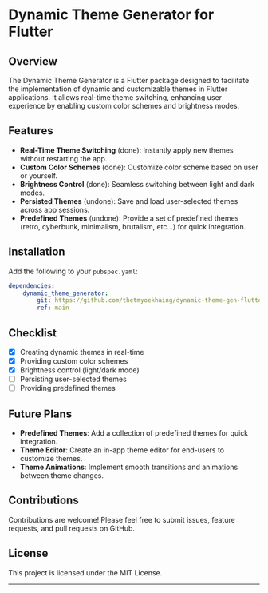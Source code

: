 # Dynamic Theme Generator for Flutter

## Overview

The Dynamic Theme Generator is a Flutter package designed to facilitate the implementation of dynamic and customizable themes in Flutter applications. It allows real-time theme switching, enhancing user experience by enabling custom color schemes and brightness modes.

## Features

-   **Real-Time Theme Switching** (done): Instantly apply new themes without restarting the app.
-   **Custom Color Schemes** (done): Customize color scheme based on user or yourself.
-   **Brightness Control** (done): Seamless switching between light and dark modes.
-   **Persisted Themes** (undone): Save and load user-selected themes across app sessions.
-   **Predefined Themes** (undone): Provide a set of predefined themes (retro, cyberbunk, minimalism, brutalism, etc...) for quick integration.

## Installation

Add the following to your `pubspec.yaml`:

```yaml
dependencies:
    dynamic_theme_generator:
        git: https://github.com/thetmyoekhaing/dynamic-theme-gen-flutter.git
        ref: main
```

<!-- ## Example

```dart
import 'dart:math';

import 'package:dynamic_theme_generator/dynamic_theme_generator.dart';
import 'package:flutter/material.dart';
import 'package:provider/provider.dart';

void main() {
  runApp(
    const MyApp(),
  );
}

class MyApp extends StatelessWidget {
  const MyApp({super.key});

  @override
  Widget build(BuildContext context) {
    return ChangeNotifierProvider(
      create: (context) => ThemeProvider(),
      child: Consumer<ThemeProvider>(
        builder: (context, themeProvider, child) {
          return MaterialApp(
            theme: themeProvider.themeManager.currentTheme?.toThemeData(),
            home: HomeScreen(
              updateTheme: (newTheme) =>
                  themeProvider.updateTheme(newTheme: newTheme),
            ),
          );
        },
      ),
    );
  }
}

class HomeScreen extends StatelessWidget {
  const HomeScreen({
    super.key,
    required this.updateTheme,
  });

  final void Function(ThemeModel newTheme) updateTheme;

  @override
  Widget build(BuildContext context) {
    return Scaffold(
      appBar: AppBar(title: const Text('Dynamic Theme Example')),
      body: Center(
        child: ElevatedButton(
          style: ElevatedButton.styleFrom(
            backgroundColor: Theme.of(context).colorScheme.secondary,
          ),
          onPressed: () {
            final newTheme = ThemeModel(
              primaryColor:
                  Colors.primaries[Random().nextInt(Colors.primaries.length)],
              secondaryColor:
                  Colors.primaries[Random().nextInt(Colors.primaries.length)],
            );

            updateTheme(newTheme);
          },
          child: const Text('Change Theme'),
        ),
      ),
    );
  }
}

class ThemeProvider extends ChangeNotifier {
  final themeManager = ThemeManager();

  void updateTheme({ThemeModel? newTheme}) {
    themeManager.updateTheme(newTheme: newTheme);
    notifyListeners();
  }
}

``` -->

## Checklist

-   [x] Creating dynamic themes in real-time
-   [x] Providing custom color schemes
-   [x] Brightness control (light/dark mode)
-   [ ] Persisting user-selected themes
-   [ ] Providing predefined themes

## Future Plans

-   **Predefined Themes**: Add a collection of predefined themes for quick integration.
-   **Theme Editor**: Create an in-app theme editor for end-users to customize themes.
-   **Theme Animations**: Implement smooth transitions and animations between theme changes.

## Contributions

Contributions are welcome! Please feel free to submit issues, feature requests, and pull requests on GitHub.

## License

This project is licensed under the MIT License.

---
